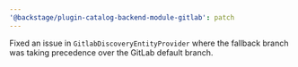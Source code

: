 ```yaml
---
'@backstage/plugin-catalog-backend-module-gitlab': patch
---
```


Fixed an issue in `GitlabDiscoveryEntityProvider` where the fallback branch was taking precedence over the GitLab default branch.
